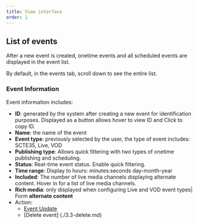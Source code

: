 ```yaml
---
title: View interface
order: 1
---
```


## List of events

After a new event is created, onetime events and all scheduled events are displayed in the event list.

By default, in the events tab, scroll down to see the entire list.

### Event Information

Event information includes:

- **ID**: generated by the system after creating a new event for identification purposes. Displayed as a button allows hover to view ID and Click to copy ID.
- **Name**: the name of the event
- **Event type**: previously selected by the user, the type of event includes: SCTE35, Live, VOD
- **Publishing type**: Allows quick filtering with two types of onetime publishing and scheduling.
- **Status**: Real-time event status. Enable quick filtering.
- **Time range**: Display to hours: minutes:seconds day-month-year
- **Included**: The number of live media channels displaying alternate content. Hover in for a list of live media channels.
- **Rich media**: only displayed when configuring Live and VOD event types| Form **alternate content**
- Action:
  - [Event Update](./3.2-edit.md)
  - [Delete event] (./3.3-delete.md)
